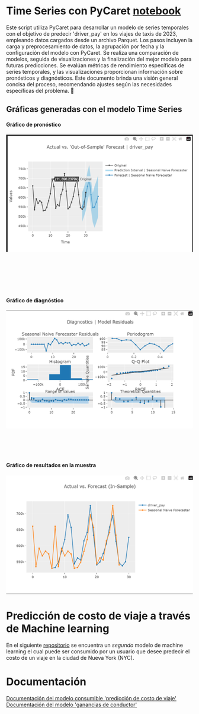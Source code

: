# Time Series con PyCaret [notebook](ML_pago_conductor.ipynb)

Este script utiliza PyCaret para desarrollar un modelo de series temporales con el objetivo de predecir 'driver_pay' en los viajes de taxis de 2023, empleando datos cargados desde un archivo Parquet. Los pasos incluyen la carga y preprocesamiento de datos, la agrupación por fecha y la configuración del modelo con PyCaret. Se realiza una comparación de modelos, seguida de visualizaciones y la finalización del mejor modelo para futuras predicciones. Se evalúan métricas de rendimiento específicas de series temporales, y las visualizaciones proporcionan información sobre pronósticos y diagnósticos. Este documento brinda una visión general concisa del proceso, recomendando ajustes según las necesidades específicas del problema. 🚀

## Gráficas generadas con el modelo Time Series

#### Gráfico de pronóstico
![1](img/1.png)

<br>
<br>
<br>
<br>
<br>

#### Gráfico de diagnóstico

![2](img/2.png)
<br>
<br>
<br>
<br>
<br>

#### Gráfico de resultados en la muestra

![3](img/3.png)


# Predicción de costo de viaje a través de Machine learning
En el siguiente [repositorio](https://github.com/Ismaelmtzuru/ml_deploy) se encuentra un *segundo* modelo de machine learning el cual puede ser consumido por un usuario que desee predecir el costo de un viaje en la ciudad de Nueva York (NYC).




# Documentación

[Documentación del modelo consumible 'predicción de costo de viaje'](https://github.com/Ismaelmtzuru/ml_deploy/blob/master/ml_consumible.ipynb)
[Documentación del modelo 'ganancias de conductor'](docs_ml.md)
